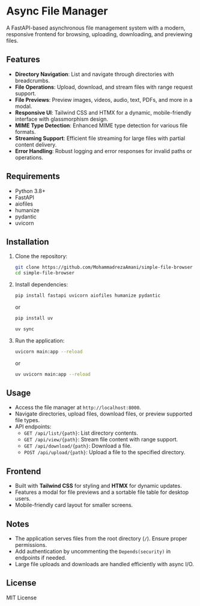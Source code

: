 # Async File Manager

A FastAPI-based asynchronous file management system with a modern, responsive frontend for browsing, uploading, downloading, and previewing files.

## Features
- **Directory Navigation**: List and navigate through directories with breadcrumbs.
- **File Operations**: Upload, download, and stream files with range request support.
- **File Previews**: Preview images, videos, audio, text, PDFs, and more in a modal.
- **Responsive UI**: Tailwind CSS and HTMX for a dynamic, mobile-friendly interface with glassmorphism design.
- **MIME Type Detection**: Enhanced MIME type detection for various file formats.
- **Streaming Support**: Efficient file streaming for large files with partial content delivery.
- **Error Handling**: Robust logging and error responses for invalid paths or operations.

## Requirements
- Python 3.8+
- FastAPI
- aiofiles
- humanize
- pydantic
- uvicorn

## Installation
1. Clone the repository:
   ```bash
   git clone https://github.com/MohammadrezaAmani/simple-file-browser
   cd simple-file-browser
   ```
2. Install dependencies:
   ```bash
   pip install fastapi uvicorn aiofiles humanize pydantic
   ```
   or
   ```bash
   pip install uv
   ```
   ```bash
   uv sync
   ```
3. Run the application:
   ```bash
   uvicorn main:app --reload
   ```
   or
   ```bash
   uv uvicorn main:app --reload
   ```

## Usage
- Access the file manager at `http://localhost:8000`.
- Navigate directories, upload files, download files, or preview supported file types.
- API endpoints:
  - `GET /api/list/{path}`: List directory contents.
  - `GET /api/view/{path}`: Stream file content with range support.
  - `GET /api/download/{path}`: Download a file.
  - `POST /api/upload/{path}`: Upload a file to the specified directory.

## Frontend
- Built with **Tailwind CSS** for styling and **HTMX** for dynamic updates.
- Features a modal for file previews and a sortable file table for desktop users.
- Mobile-friendly card layout for smaller screens.

## Notes
- The application serves files from the root directory (`/`). Ensure proper permissions.
- Add authentication by uncommenting the `Depends(security)` in endpoints if needed.
- Large file uploads and downloads are handled efficiently with async I/O.

## License
MIT License
